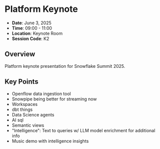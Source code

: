 # Platform Keynote

- **Date**: June 3, 2025
- **Time**: 09:00 - 11:00
- **Location**: Keynote Room
- **Session Code**: K2

## Overview

Platform keynote presentation for Snowflake Summit 2025.

## Key Points

- Openflow data ingestion tool
- Snowpipe being better for streaming now
- Workspaces
- dbt things
- Data Science agents
- AI sql
- Semantic views
- "Intelligence": Text to queries w/ LLM model enrichment for additional info
- Music demo with intelligence insights
